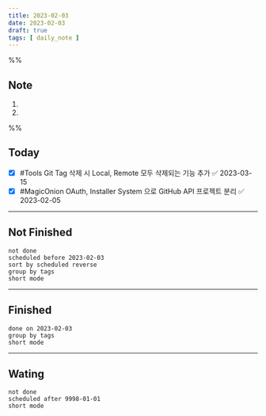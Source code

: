 ```yaml
---
title: 2023-02-03
date: 2023-02-03
draft: true
tags: [ daily_note ]
---
```


%%
## Note
1. 
2. 
 
%%

## Today
- [x] #Tools Git Tag 삭제 시 Local, Remote 모두 삭제되는 기능 추가 ✅ 2023-03-15
- [x] #MagicOnion OAuth, Installer System 으로 GitHub API 프로젝트 분리 ✅ 2023-02-05

---
## Not Finished
```tasks
not done
scheduled before 2023-02-03
sort by scheduled reverse
group by tags
short mode
```
---
## Finished
```tasks
done on 2023-02-03
group by tags
short mode
```
---
## Wating
```tasks
not done
scheduled after 9998-01-01
short mode
```